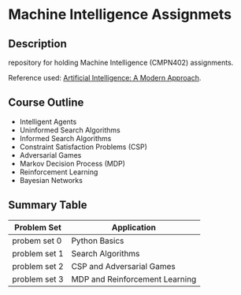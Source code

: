 # Machine Intelligence Assignmets
## Description
repository for holding Machine Intelligence (CMPN402) assignments.

Reference used: [Artificial Intelligence: A Modern Approach](https://g.co/kgs/RB4vDs).

## Course Outline
- Intelligent Agents
- Uninformed Search Algorithms
- Informed Search Algorithms
- Constraint Satisfaction Problems (CSP)
- Adversarial Games
- Markov Decision Process (MDP)
- Reinforcement Learning
- Bayesian Networks

## Summary Table
| Problem Set | Application |
| ----------- | ----------- |
| probem set 0 | Python Basics |
| problem set 1 | Search Algorithms |
| problem set 2 | CSP and Adversarial Games |
| problem set 3 |   MDP and Reinforcement Learning |
